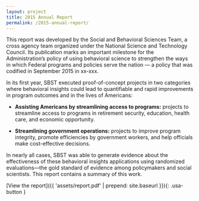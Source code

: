 ```yaml
---
layout: project
title: 2015 Annual Report
permalink: /2015-annual-report/
---
```

This report was developed by the Social and Behavioral Sciences Team, a cross agency team organized under the National Science and Technology Council. Its publication marks an important milestone for the Administration’s policy of using behavioral science to strengthen the ways in which Federal programs and policies serve the nation — a policy that was codified in September 2015 in xx-xxx.

In its first year, SBST executed proof-of-concept projects in two categories where behavioral insights could lead to quantifiable and rapid improvements in program outcomes and in the lives of Americans:

- **Assisting Americans by streamlining access to programs:** projects to streamline access to programs in retirement security, education, health care, and economic opportunity.

- **Streamlining government operations:** projects to improve program integrity, promote efficiencies by government workers, and help officials make cost-effective decisions.

In nearly all cases, SBST was able to generate evidence about the effectiveness of these behavioral insights applications using randomized evaluations—the gold standard of evidence among policymakers and social scientists. This report contains a summary of this work.

[View the report]({{ 'assets/report.pdf' | prepend: site.baseurl }}){: .usa-button }
